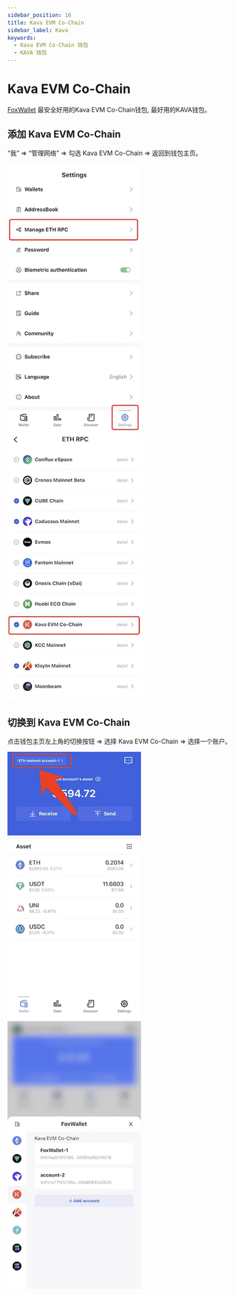 ```yaml
---
sidebar_position: 16
title: Kava EVM Co-Chain
sidebar_label: Kava
keywords:
  - Kava EVM Co-Chain 钱包
  - KAVA 钱包
---
```


# Kava EVM Co-Chain
[FoxWallet](https://foxwallet.com) 最安全好用的Kava EVM Co-Chain钱包, 最好用的KAVA钱包。

## 添加 Kava EVM Co-Chain

“我” => “管理网络” => 勾选 Kava EVM Co-Chain => 返回到钱包主页。

![](../img/manage-eth-rpc.webp)![](../img/add-kava.webp)

## 切换到 Kava EVM Co-Chain

点击钱包主页左上角的切换按钮 => 选择 Kava EVM Co-Chain => 选择一个账户。

![](../img/switch-network.webp)![](../img/switch-kava.webp)